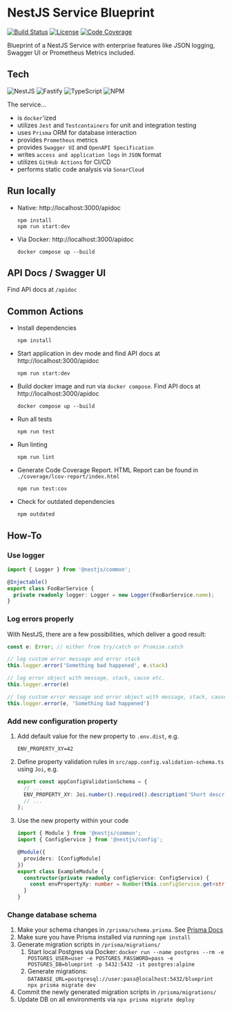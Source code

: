 # NestJS Service Blueprint
[![Build Status](https://github.com/tblasche/blueprint-nodejs-nestjs/actions/workflows/main.yml/badge.svg)](https://github.com/tblasche/blueprint-nodejs-nestjs/actions/workflows/main.yml)
[![License](https://img.shields.io/github/license/tblasche/blueprint-nodejs-nestjs)](https://github.com/tblasche/blueprint-nodejs-nestjs/blob/main/LICENSE)
[![Code Coverage](https://sonarcloud.io/api/project_badges/measure?project=tblasche_blueprint-nodejs-nestjs&metric=coverage)](https://sonarcloud.io/summary/new_code?id=tblasche_blueprint-nodejs-nestjs)

Blueprint of a NestJS Service with enterprise features like JSON logging, Swagger UI or Prometheus Metrics included.

## Tech
![NestJS](https://img.shields.io/badge/nestjs-%23E0234E.svg?style=for-the-badge&logo=nestjs&logoColor=white)
![Fastify](https://img.shields.io/badge/fastify-%23000000.svg?style=for-the-badge&logo=fastify&logoColor=white)
![TypeScript](https://img.shields.io/badge/typescript-%23007ACC.svg?style=for-the-badge&logo=typescript&logoColor=white)
![NPM](https://img.shields.io/badge/NPM-%23CB3837.svg?style=for-the-badge&logo=npm&logoColor=white)

The service...
* is `docker`'ized
* utilizes `Jest` and `Testcontainers` for unit and integration testing
* uses `Prisma` ORM for database interaction
* provides `Prometheus` metrics
* provides `Swagger UI` and `OpenAPI Specification`
* writes `access and application logs` in `JSON` format
* utilizes `GitHub Actions` for CI/CD
* performs static code analysis via `SonarCloud`

## Run locally
* Native: http://localhost:3000/apidoc
  ```console
  npm install
  npm run start:dev
  ```
* Via Docker: http://localhost:3000/apidoc
  ```console
  docker compose up --build
  ```

## API Docs / Swagger UI
Find API docs at `/apidoc`

## Common Actions
* Install dependencies
  ```console
  npm install
  ```
* Start application in dev mode and find API docs at http://localhost:3000/apidoc
  ```console
  npm run start:dev
  ```
* Build docker image and run via `docker compose`. Find API docs at http://localhost:3000/apidoc
  ```console
  docker compose up --build
  ```
* Run all tests
  ```console
  npm run test
  ```
* Run linting
  ```console
  npm run lint
  ```
* Generate Code Coverage Report. HTML Report can be found in `./coverage/lcov-report/index.html`
  ```console
  npm run test:cov
  ```
* Check for outdated dependencies
  ```console
  npm outdated
  ```

## How-To

### Use logger

```typescript
import { Logger } from '@nestjs/common';

@Injectable()
export class FooBarService {
  private readonly logger: Logger = new Logger(FooBarService.name);
}
```

### Log errors properly

With NestJS, there are a few possibilities, which deliver a good result:
```typescript
const e: Error; // either from try/catch or Promise.catch

// log custom error message and error stack
this.logger.error('Something bad happened', e.stack)

// log error object with message, stack, cause etc.
this.logger.error(e)

// log custom error message and error object with message, stack, cause etc.
this.logger.error(e, 'Something bad happened')
```

### Add new configuration property

1. Add default value for the new property to `.env.dist`, e.g.
   ```text
   ENV_PROPERTY_XY=42
   ```
2. Define property validation rules in `src/app.config.validation-schema.ts` using `Joi`, e.g.
   ```typescript
   export const appConfigValidationSchema = {
     // ...
     ENV_PROPERTY_XY: Joi.number().required().description('Short description of the property'),
     // ...
   };
   ```
3. Use the new property within your code
   ```typescript
   import { Module } from '@nestjs/common';
   import { ConfigService } from '@nestjs/config';

   @Module({
     providers: [ConfigModule]
   })
   export class ExampleModule {
     constructor(private readonly configService: ConfigService) {
       const envPropertyXy: number = Number(this.configService.get<string>('ENV_PROPERTY_XY'));
     }
   }
   ```

### Change database schema

1. Make your schema changes in `/prisma/schema.prisma`. See [Prisma Docs](https://www.prisma.io/docs/orm/prisma-schema/data-model/models)
2. Make sure you have Prisma installed via running `npm install`
3. Generate migration scripts in `/prisma/migrations/`
   1. Start local Postgres via Docker: `docker run --name postgres --rm -e POSTGRES_USER=user -e POSTGRES_PASSWORD=pass -e POSTGRES_DB=blueprint -p 5432:5432 -it postgres:alpine`
   2. Generate migrations: `DATABASE_URL=postgresql://user:pass@localhost:5432/blueprint npx prisma migrate dev`
4. Commit the newly generated migration scripts in `/prisma/migrations/`
5. Update DB on all environments via `npx prisma migrate deploy`
